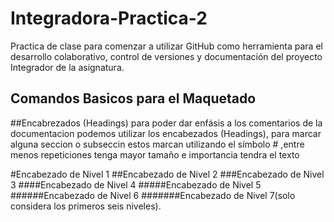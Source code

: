 # Integradora-Practica-2
Practica de clase para comenzar a utilizar GitHub como herramienta para el desarrollo colaborativo, control de versiones y documentación del proyecto Integrador de la asignatura.

## Comandos Basicos para el Maquetado

##Encabrezados (Headings)
para poder dar enfásis a los comentarios de la documentacion podemos utilizar los encabezados (Headings),
para marcar alguna seccion o subseccin estos marcan utilizando el símbolo # ,entre menos repeticiones tenga mayor tamaño e importancia tendra el texto

#Encabezado de Nivel 1
##Encabezado de Nivel 2
###Encabezado de Nivel 3
####Encabezado de Nivel 4
#####Encabezado de Nivel 5
######Encabezado de Nivel 6
#######Encabezado de Nivel 7(solo considera los primeros seis niveles).
